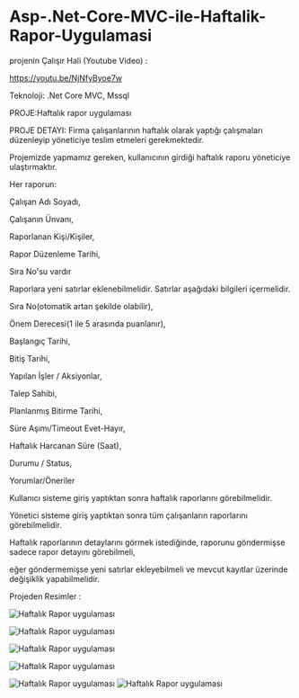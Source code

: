 # Asp-.Net-Core-MVC-ile-Haftalik-Rapor-Uygulamasi

projenin Çalışır Hali (Youtube Video) : 

https://youtu.be/NjNfyByoe7w

Teknoloji: .Net Core MVC, Mssql

PROJE:Haftalık rapor uygulaması

PROJE DETAYI: Firma çalışanlarının haftalık olarak yaptığı çalışmaları düzenleyip yöneticiye teslim etmeleri gerekmektedir.

Projemizde yapmamız gereken, kullanıcının girdiği haftalık raporu yöneticiye ulaştırmaktır.


Her raporun:

Çalışan Adı Soyadı,

Çalışanın Ünvanı,

Raporlanan Kişi/Kişiler,

Rapor Düzenleme Tarihi,

Sıra No'su vardır

 

Raporlara yeni satırlar eklenebilmelidir. Satırlar aşağıdaki bilgileri içermelidir.

Sıra No(otomatik artan şekilde olabilir),

Önem Derecesi(1 ile 5 arasında puanlanır),

Başlangıç Tarihi,

Bitiş Tarihi,

Yapılan İşler / Aksiyonlar,

Talep Sahibi,

Planlanmış Bitirme Tarihi,

Süre Aşımı/Timeout Evet-Hayır,

Haftalık Harcanan Süre (Saat),

Durumu / Status,

Yorumlar/Öneriler


Kullanıcı sisteme giriş yaptıktan sonra haftalık raporlarını görebilmelidir.

Yönetici sisteme giriş yaptıktan sonra tüm çalışanların raporlarını görebilmelidir.

Haftalık raporlarının detaylarını görmek istediğinde, raporunu göndermişse sadece rapor detayını görebilmeli,

eğer göndermemişse yeni satırlar ekleyebilmeli ve mevcut kayıtlar üzerinde değişiklik yapabilmelidir.

Projeden Resimler : 

![Haftalık Rapor uygulaması](https://i.ibb.co/0CLd2Fk/E55kran-Al-nt-s.png)

![Haftalık Rapor uygulaması](https://i.ibb.co/kVLJQL6/Ekran-99-Al-nt-s.png)

![Haftalık Rapor uygulaması](https://i.ibb.co/0hWJrvD/Esasaskran-Al-nt-s.png)

![Haftalık Rapor uygulaması](https://i.ibb.co/tmGZYWT/4-Ekran-Al-nt-s.png)

![Haftalık Rapor uygulaması](https://i.ibb.co/k0tttVh/22.png)
![Haftalık Rapor uygulaması](https://i.ibb.co/g9YqSYM/25.png)



